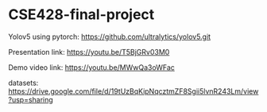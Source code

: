 # CSE428-final-project

Yolov5 using pytorch: https://github.com/ultralytics/yolov5.git

Presentation link: https://youtu.be/T5BjGRv03M0

Demo video link: https://youtu.be/MWwQa3oWFac

datasets: https://drive.google.com/file/d/19tUzBqKipNqcztmZF8Sgii5lvnR243Lm/view?usp=sharing
